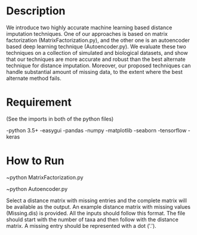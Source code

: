 # Description

We introduce two highly accurate machine learning based distance imputation techniques. One of our approaches is based on matrix factorization (MatrixFactorization.py), and the other one is an autoencoder based deep learning technique (Autoencoder.py). We evaluate these two techniques on a collection of simulated and biological datasets, and show that our techniques are more accurate and robust than the best alternate technique for distance imputation. Moreover, our proposed techniques can handle substantial amount of missing data, to the extent where the best alternate method fails.

# Requirement

(See the imports in both of the python files)

-python 3.5+
-easygui
-pandas
-numpy 
-matplotlib
-seaborn
-tensorflow
-keras

# How to Run

~python MatrixFactorization.py

~python Autoencoder.py


Select a distance matrix with missing entries and the complete matrix will be available as the output. An example distance matrix with missing values (Missing.dis) is provided. All the inputs should follow this format. The file should start with the number of taxa and then follow with the distance matrix. A missing entry should be represented with  a dot ('.').  
